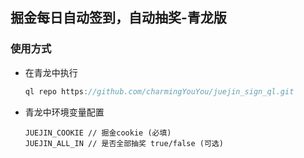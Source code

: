 ## 掘金每日自动签到，自动抽奖-青龙版

### 使用方式

* 在青龙中执行
  ```javascript
  ql repo https://github.com/charmingYouYou/juejin_sign_ql.git
  ```

* 青龙中环境变量配置
  ```
  JUEJIN_COOKIE // 掘金cookie (必填)
  JUEJIN_ALL_IN // 是否全部抽奖 true/false (可选)
  ```
